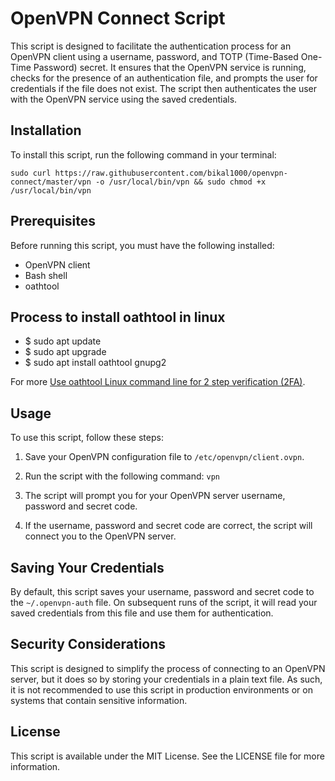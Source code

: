 # OpenVPN Connect Script

This script is designed to facilitate the authentication process for an OpenVPN client using a username, password, and TOTP (Time-Based One-Time Password) secret. It ensures that the OpenVPN service is running, checks for the presence of an authentication file, and prompts the user for credentials if the file does not exist. The script then authenticates the user with the OpenVPN service using the saved credentials.

## Installation

To install this script, run the following command in your terminal:

```shell
sudo curl https://raw.githubusercontent.com/bikal1000/openvpn-connect/master/vpn -o /usr/local/bin/vpn && sudo chmod +x /usr/local/bin/vpn
```

## Prerequisites

Before running this script, you must have the following installed:

- OpenVPN client
- Bash shell
- oathtool

## Process to install oathtool in linux
- $ sudo apt update
- $ sudo apt upgrade
- $ sudo apt install oathtool gnupg2

For more [Use oathtool Linux command line for 2 step verification (2FA)](https://www.cyberciti.biz/faq/use-oathtool-linux-command-line-for-2-step-verification-2fa/).

## Usage

To use this script, follow these steps:

1. Save your OpenVPN configuration file to `/etc/openvpn/client.ovpn`.

2. Run the script with the following command: `vpn`

3. The script will prompt you for your OpenVPN server username, password and secret code.

4. If the username, password and secret code are correct, the script will connect you to the OpenVPN server.

## Saving Your Credentials

By default, this script saves your username, password and secret code to the `~/.openvpn-auth` file. On subsequent runs of the script, it will read your saved credentials from this file and use them for authentication.

## Security Considerations

This script is designed to simplify the process of connecting to an OpenVPN server, but it does so by storing your credentials in a plain text file. As such, it is not recommended to use this script in production environments or on systems that contain sensitive information.

## License
This script is available under the MIT License. See the LICENSE file for more information.